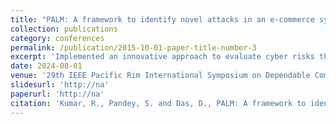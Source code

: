 ```yaml
---
title: "PALM: A framework to identify novel attacks in an e-commerce system"
collection: publications
category: conferences
permalink: /publication/2015-10-01-paper-title-number-3
excerpt: 'Implemented an innovative approach to evaluate cyber risks through a behavioural model of an e-commerce system and conducted the prediction of novel exploits potentially extending from the system.'
date: 2024-08-01
venue: '29th IEEE Pacific Rim International Symposium on Dependable Computing (PRDC 2024)'
slidesurl: 'http://na'
paperurl: 'http://na'
citation: 'Kumar, R., Pandey, S. and Das, D., PALM: A framework to identify novel attacks in an e-commerce system..'
---
```

